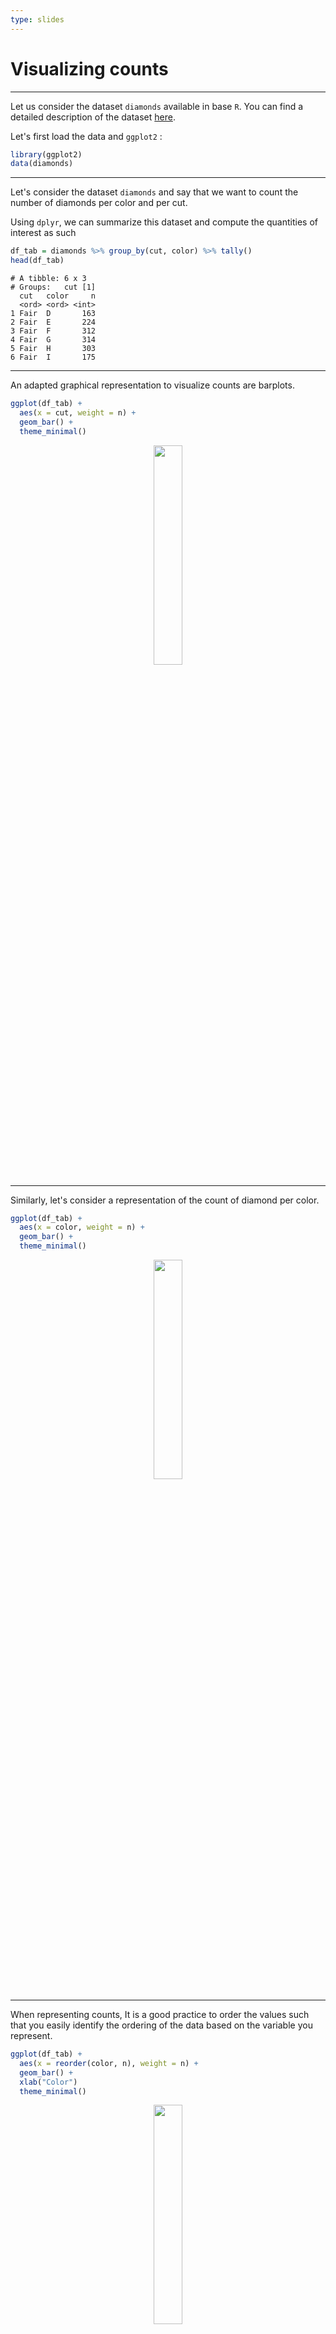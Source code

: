 ```yaml
---
type: slides
---
```


# Visualizing counts

---

Let us consider the dataset `diamonds` available in base `R`. You can find a detailed description of the dataset [here](https://ggplot2.tidyverse.org/reference/diamonds.html). 

Let's first load the data and `ggplot2` : 

```R
library(ggplot2)
data(diamonds)
```

---


Let's consider the dataset `diamonds` and say that we want to count the number of diamonds per color and per cut.

Using `dplyr`, we can summarize this dataset and compute the quantities of interest as such

```R
df_tab = diamonds %>% group_by(cut, color) %>% tally()
head(df_tab)
``` 

```out
# A tibble: 6 x 3
# Groups:   cut [1]
  cut   color     n
  <ord> <ord> <int>
1 Fair  D       163
2 Fair  E       224
3 Fair  F       312
4 Fair  G       314
5 Fair  H       303
6 Fair  I       175

```

---

An adapted graphical representation to visualize counts are barplots.

```R
ggplot(df_tab) +
  aes(x = cut, weight = n) +
  geom_bar() +
  theme_minimal()
```

<div style="text-align:center"><img src="count1.png" alt=" " width="30%"></div>


---

Similarly, let's consider a representation of the count of diamond per color.

```R
ggplot(df_tab) +
  aes(x = color, weight = n) +
  geom_bar() +
  theme_minimal()
```


<div style="text-align:center"><img src="bar2.png" alt=" " width="30%"></div>


---
When representing counts, It is a good practice to order the values such that you easily identify the ordering of the data based on the variable you represent.

```R
ggplot(df_tab) +
  aes(x = reorder(color, n), weight = n) +
  geom_bar() +
  xlab("Color")
  theme_minimal()
```


<div style="text-align:center"><img src="bar3.png" alt=" " width="30%"></div>

---

You could also consider using `facet` to represent the count of a variable conditionned on two variables.

```R
ggplot(df_tab) +
 aes(x = cut, weight = n) +
 geom_bar() +
 theme_minimal() +
 facet_wrap(vars(color))
```

<div style="text-align:center"><img src="bar4.png" alt=" " width="30%"></div>

---

We will now consider the dataset `world` available in the `poliscidata` package already discussed on the previous chapter. You can find a description of the dataset [here](https://rdrr.io/cran/poliscidata/man/world.html).

Let's represent the Public debt as a percentage of GDP (CIA) (`debt`) for all countries in Africa and USA/Canada. Remove observations for which debt is not specified.


```R
df_sub = world %>% 
  filter(regionun %in% c("Africa", "USA/Canada")) %>% 
  select(country, debt) %>%
  na.omit()
```

```R
ggplot(df_sub) +
  aes(x = country, weight = debt) +
  geom_bar() +
  coord_flip() +
  theme_minimal() + 
  theme(axis.text.y = element_text(size = 10)) 
```

---

<div style="text-align:center"><img src="bar5.png" alt=" " width="40%"></div>

---

As discussed earlier, we suggest to order observations by their counts.

```R
ggplot(df_sub) +
  aes(x = reorder(country, debt), weight = debt) +
  geom_bar() +
  coord_flip() +
  theme_minimal() + 
  theme(axis.text.y = element_text(size = 10)) +
  xlab("Country") +
  ylab("Public debt as a percentage of GDP")
```
---


<div style="text-align:center"><img src="bar6.png" alt=" " width="40%"></div>


---
Consider a lolipop chart to reduce the graphic clutter

```R
ggplot(df_sub) +
  aes(x = reorder(country, debt), y = debt) +
  geom_segment( aes(x=reorder(country, debt), xend=country, y=0, yend=debt)) +
  geom_point( color="black", size=2, alpha=0.6) +
  coord_flip() +
  theme_minimal() + 
  theme(axis.text.y = element_text(size = 10)) +
  xlab("Country") +
  ylab("Public debt as a percentage of GDP")

```

---

<div style="text-align:center"><img src="bar7.png" alt=" " width="40%"></div>
